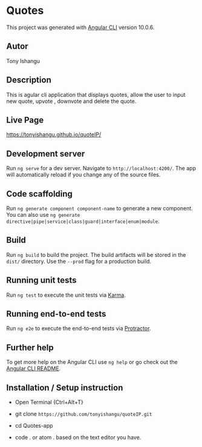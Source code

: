 # Quotes

This project was generated with [Angular CLI](https://github.com/angular/angular-cli) version 10.0.6.

## Autor
Tony Ishangu

## Description
This is agular cli application that displays quotes, allow the user to input new quote, upvote , downvote and delete the quote.

## Live Page
https://tonyishangu.github.io/quoteIP/

## Development server

Run `ng serve` for a dev server. Navigate to `http://localhost:4200/`. The app will automatically reload if you change any of the source files.

## Code scaffolding

Run `ng generate component component-name` to generate a new component. You can also use `ng generate directive|pipe|service|class|guard|interface|enum|module`.

## Build

Run `ng build` to build the project. The build artifacts will be stored in the `dist/` directory. Use the `--prod` flag for a production build.

## Running unit tests

Run `ng test` to execute the unit tests via [Karma](https://karma-runner.github.io).

## Running end-to-end tests

Run `ng e2e` to execute the end-to-end tests via [Protractor](http://www.protractortest.org/).

## Further help

To get more help on the Angular CLI use `ng help` or go check out the [Angular CLI README](https://github.com/angular/angular-cli/blob/master/README.md).


## Installation / Setup instruction
* Open Terminal {Ctrl+Alt+T}

* git clone ```https://github.com/tonyishangu/quoteIP.git```

* cd Quotes-app

* code . or atom . based on the text editor you have.